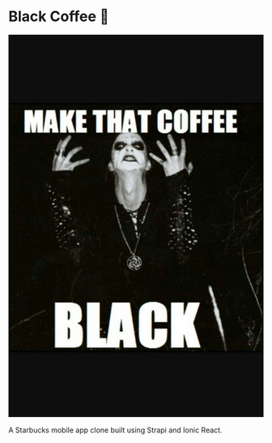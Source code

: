 # Black Coffee :metal:

![Alt text](make-that-coffee-black.jpg?raw=true "Make That Coffee Black")

A Starbucks mobile app clone built using Strapi and Ionic React.
